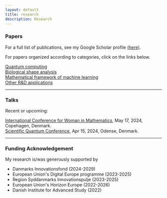 ```yaml
---
layout: default
title: research
description: Research
---
```


### Papers
For a full list of publications, see my Google Scholar profile [(here)](https://scholar.google.com/citations?user=ZJz-eI0AAAAJ&hl=en&authuser=1). 

For papers organized according to categories, click on the links below. 

[Quantum computing](../research/quantum.html) <br />
[Biological shape analysis](../research/shape.html) <br />
[Mathematical framework of machine learning](../research/ml.html) <br />
[Other R&D applications](../research/other.html) <br />

<hr />	

### Talks

Recent or upcoming:

[International Conference for Woman in Mathematics](https://www.math.ku.dk/english/calendar/events/women-in-math/#:~:text=To%20mark%20this%20date%20and,May%2017%2C%202024%20in%20Copenhagen), May 17, 2024, Copehagen, Denmark. <br />
[Scientific Quantum Conference](https://dqc.dk/event/scientific-quantum-conference/), Apr 15, 2024, Odense, Denmark.

<hr />	

### Funding Acknowledgement
My research is/was generously supported by
* Danmarks Innovationsfond (2024-2029)
* European Union's Digital Europe programme (2023-2025)
* Region Syddanmarks Innovationspulje (2023-2025)
* European Union's Horizon Europe (2022-2026)
* Danish Institute for Advanced Study (2022)

<br />
<br />
<br />
<br />
<br />

